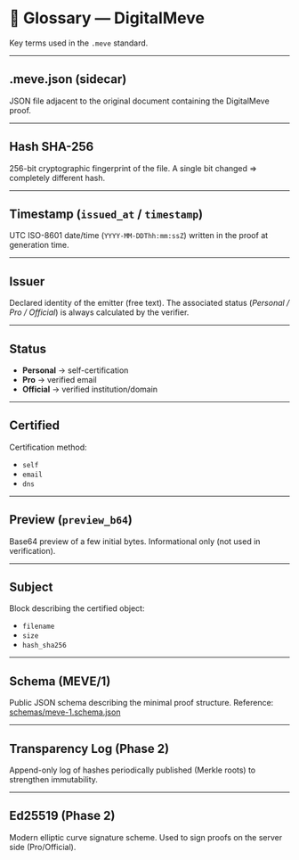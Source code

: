 # 📖 Glossary — DigitalMeve

Key terms used in the `.meve` standard.

---

## .meve.json (sidecar)
JSON file adjacent to the original document containing the DigitalMeve proof.

---

## Hash SHA-256
256-bit cryptographic fingerprint of the file.
A single bit changed ⇒ completely different hash.

---

## Timestamp (`issued_at` / `timestamp`)
UTC ISO-8601 date/time (`YYYY-MM-DDThh:mm:ssZ`) written in the proof at generation time.

---

## Issuer
Declared identity of the emitter (free text).
The associated status (*Personal / Pro / Official*) is always calculated by the verifier.

---

## Status
- **Personal** → self-certification
- **Pro** → verified email
- **Official** → verified institution/domain

---

## Certified
Certification method:
- `self`
- `email`
- `dns`

---

## Preview (`preview_b64`)
Base64 preview of a few initial bytes.
Informational only (not used in verification).

---

## Subject
Block describing the certified object:
- `filename`
- `size`
- `hash_sha256`

---

## Schema (MEVE/1)
Public JSON schema describing the minimal proof structure.
Reference: [schemas/meve-1.schema.json](../schemas/meve-1.schema.json)

---

## Transparency Log (Phase 2)
Append-only log of hashes periodically published (Merkle roots) to strengthen immutability.

---

## Ed25519 (Phase 2)
Modern elliptic curve signature scheme.
Used to sign proofs on the server side (Pro/Official).
